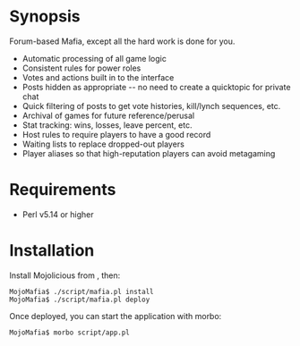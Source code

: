 Synopsis
========

Forum-based Mafia, except all the hard work is done for you.

* Automatic processing of all game logic
* Consistent rules for power roles
* Votes and actions built in to the interface
* Posts hidden as appropriate -- no need to create a quicktopic for private chat
* Quick filtering of posts to get vote histories, kill/lynch sequences, etc.
* Archival of games for future reference/perusal
* Stat tracking: wins, losses, leave percent, etc.
* Host rules to require players to have a good record
* Waiting lists to replace dropped-out players
* Player aliases so that high-reputation players can avoid metagaming

Requirements
============

* Perl v5.14 or higher

Installation
============

Install Mojolicious from [](http://mojolicio.us), then:

    MojoMafia$ ./script/mafia.pl install
    MojoMafia$ ./script/mafia.pl deploy

Once deployed, you can start the application with morbo:

    MojoMafia$ morbo script/app.pl

